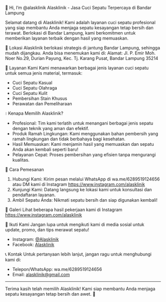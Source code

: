 👋 Hi, I’m @alasklinik
Alasklinik - Jasa Cuci Sepatu Terpercaya di Bandar Lampung

Selamat datang di Alasklinik! Kami adalah layanan cuci sepatu profesional yang siap membantu Anda menjaga sepatu kesayangan tetap bersih dan terawat. Berlokasi di Bandar Lampung, kami berkomitmen untuk memberikan layanan terbaik dengan hasil yang memuaskan.

 📍 Lokasi
Alasklinik berlokasi strategis di jantung Bandar Lampung, sehingga mudah dijangkau. Anda bisa menemukan kami di:
Alamat: Jl. P. Emir Moh. Noer No.29, Durian Payung, Kec. Tj. Karang Pusat, Bandar Lampung 35214

 🧼 Layanan Kami
Kami menawarkan berbagai jenis layanan cuci sepatu untuk semua jenis material, termasuk:

- Cuci Sepatu Kasual
- Cuci Sepatu Olahraga
- Cuci Sepatu Kulit
- Pembersihan Stain Khusus
- Perawatan dan Pemeliharaan

 💧 Kenapa Memilih Alasklinik?
- Profesional: Tim kami terlatih untuk menangani berbagai jenis sepatu dengan teknik yang aman dan efektif.
- Produk Ramah Lingkungan: Kami menggunakan bahan pembersih yang ramah lingkungan dan tidak berbahaya bagi kesehatan.
- Hasil Memuaskan: Kami menjamin hasil yang memuaskan dan sepatu Anda akan kembali seperti baru!
- Pelayanan Cepat: Proses pembersihan yang efisien tanpa mengurangi kualitas.

 📅 Cara Pemesanan
1. Hubungi Kami: Kirim pesan melalui WhatsApp di wa.me/6289519124656 atau DM kami di Instagram https://www.instagram.com/alasklinik
2. Kunjungi Kami: Datang langsung ke lokasi kami untuk konsultasi dan pendaftaran layanan.
3. Ambil Sepatu Anda: Nikmati sepatu bersih dan siap digunakan kembali!

 📸 Galeri
Lihat beberapa hasil pekerjaan kami di Instagram https://www.instagram.com/alasklinik

 🔗 Ikuti Kami
Jangan lupa untuk mengikuti kami di media sosial untuk update, promo, dan tips merawat sepatu!

- Instagram: [@Alasklinik](https://www.instagram.com/Alasklinik)
- Facebook: [Alasklinik](https://www.facebook.com/Alasklinik)

 📞 Kontak
Untuk pertanyaan lebih lanjut, jangan ragu untuk menghubungi kami di:

- Telepon/WhatsApp: wa.me/6289519124656
- Email: alasklinik@gmail.com

---

Terima kasih telah memilih Alasklinik! Kami siap membantu Anda menjaga sepatu kesayangan tetap bersih dan awet. 🌟
